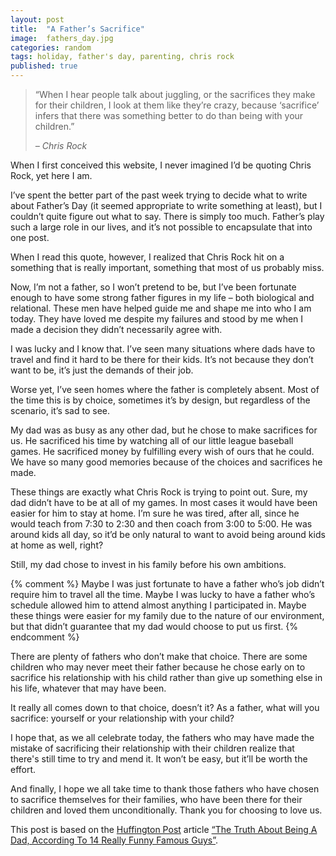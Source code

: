 ```yaml
---
layout: post
title:  "A Father’s Sacrifice"
image:  fathers_day.jpg
categories: random
tags: holiday, father's day, parenting, chris rock
published: true
---
```


<blockquote>
  <p>
    “When I hear people talk about juggling, or the sacrifices they make for their children, 
    I look at them like they’re crazy, because ‘sacrifice’ infers that there was 
    something better to do than being with your children.”
  </p>
  
  <cite>
    &ndash; Chris Rock
  </cite>
</blockquote>

When I first conceived this website, I never imagined I’d be quoting Chris Rock, yet here I am.

I’ve spent the better part of the past week trying to decide what to write about Father’s Day (it seemed appropriate to write something at least), but I couldn’t quite figure out what to say. There is simply too much. Father’s play such a large role in our lives, and it’s not possible to encapsulate that into one post.

When I read this quote, however, I realized that Chris Rock hit on a something that is really important, something that most of us probably miss.

Now, I’m not a father, so I won’t pretend to be, but I’ve been fortunate enough to have some strong father figures in my life &ndash; both biological and relational. These men have helped guide me and shape me into who I am today. They have loved me despite my failures and stood by me when I made a decision they didn’t necessarily agree with.

I was lucky and I know that. I’ve seen many situations where dads have to travel and find it hard to be there for their kids. It’s not because they don’t want to be, it’s just the demands of their job.

Worse yet, I’ve seen homes where the father is completely absent. Most of the time this is by choice, sometimes it’s by design, but regardless of the scenario, it’s sad to see.

My dad was as busy as any other dad, but he chose to make sacrifices for us. He sacrificed his time by watching all of our little league baseball games. He sacrificed money by fulfilling every wish of ours that he could. We have so many good memories because of the choices and sacrifices he made.

These things are exactly what Chris Rock is trying to point out. Sure, my dad didn’t have to be at all of my games. In most cases it would have been easier for him to stay at home. I’m sure he was tired, after all, since he would teach from 7:30 to 2:30 and then coach from 3:00 to 5:00. He was around kids all day, so it’d be only natural to want to avoid being around kids at home as well, right?

Still, my dad chose to invest in his family before his own ambitions.

{% comment %}
Maybe I was just fortunate to have a father who’s job didn’t require him to travel all the time. Maybe I was lucky to have a father who’s schedule allowed him to attend almost anything I participated in. Maybe these things were easier for my family due to the nature of our environment, but that didn’t guarantee that my dad would choose to put us first.
{% endcomment %}

There are plenty of fathers who don’t make that choice. There are some children who may never meet their father because he chose early on to sacrifice his relationship with his child rather than give up something else in his life, whatever that may have been.

It really all comes down to that choice, doesn’t it? As a father, what will you sacrifice: yourself or your relationship with your child?

I hope that, as we all celebrate today, the fathers who may have made the mistake of sacrificing their relationship with their children realize that there's still time to try and mend it. It won’t be easy, but it’ll be worth the effort.

And finally, I hope we all take time to thank those fathers who have chosen to sacrifice themselves for their families, who have been there for their children and loved them unconditionally. Thank you for choosing to love us.

<aside class="bookReview">
    <p>
        This post is based on the <a href="http://www.huffingtonpost.com" target="_blank">Huffington Post</a> article 
        <a href="http://www.huffingtonpost.com/2014/06/13/the-truth-about-being-a-dad-funny-dudes_n_5481560.html" target="_blank">
          “The Truth About Being A Dad, According To 14 Really Funny Famous Guys”</a>.
    </p>
</aside>

